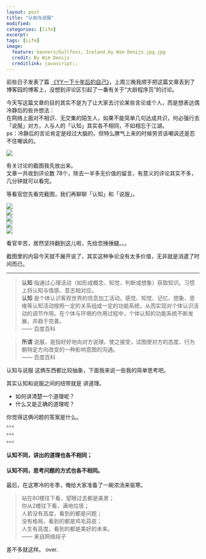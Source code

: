 ```yaml
---
layout: post
title: "认知与说服"
modified:
categories: [life]
excerpt:
tags: [Life]
image:
  feature: banners/Gullfoss, Iceland.by Wim Denijs.jpg.jpg
  credit: By Wim Denijs
  creditlink: javascript:;
---
```



前些日子发表了篇 [《YY一下十年后的自己》](http://www.fefork.com/yy/)，上周三晚我顺手把这篇文章丢到了博客园的博客上，没想到评论区引起了一番有关于“大龄程序员”的讨论。

今天写这篇文章的目的其实不是为了让大家去讨论某些言论或个人，而是想表达偶冷静后的些许想法：  
在网络上面对不相识、无交集的陌生人，如果不能简单几句达成共识，何必强行去「说服」对方，人与人的「认知」其实各不相同，不如相忘于江湖。  
ps：冷静后的言论肯定是经过大脑的，但特么脾气上来的时候劳资该嘲讽还是忍不住嘲讽的。

![](http://www.fefork.com/images/post/suo.jpg)

有关讨论的截图我先放出来。  
文章一共收到评论数 78个，除去一半多无价值的留言，有意义的评论其实不多，几分钟就可以看完。

等看官您先看完截图，我们再聊聊「认知」和「说服」。

![](http://www.fefork.com/images/post/convince/yy1.png)  
![](http://www.fefork.com/images/post/convince/yy2.png)  
![](http://www.fefork.com/images/post/convince/yy3.png)  
![](http://www.fefork.com/images/post/convince/yy4.png)  
![](http://www.fefork.com/images/post/convince/yy5.png)  

看官辛苦，居然坚持翻到这儿啦，先给您捶捶腿。。。

截图里的内容今天就不展开说了，其实这种争论没有太多价值，无非就是消遣了时间而已。

---

> **认知** 指通过心理活动（如形成概念、知觉、判断或想象）获取知识。习惯上将认知与情感、意志相对应。  
> **认知** 是个体认识客观世界的信息加工活动。感觉、知觉、记忆、想象、思维等认知活动按照一定的关系组成一定的功能系统，从而实现对个体认识活动的调节作用。在个体与环境的作用过程中，个体认知的功能系统不断发展，并趋于完善。  
> —— 百度百科

> **所谓** 说服，是指好好地向对方说理，使之接受，试图使对方的态度、行为朝特定方向改变的一种影响意图的沟通。  
> —— 百度百科

认知与说服 这俩东西都比较抽象，下面我来说一些我的简单思考吧。

其实认知和说服之间的纽带就是 讲道理。

- 如何讲清楚一个道理呢？
- 什么又是正确的道理呢？

你觉得这俩问题的答案是什么。  
。。。  
。。。  
。。。

#### 认知不同，讲出的道理也各不相同；
#### 认知不同，思考问题的方式也各不相同。

最后，在这寒冷的冬季，俺给大家准备了一碗浓汤来驱寒。

> 站在80楼往下看，望眼过去都是美景；  
> 你从2楼往下看，满地垃圾；  
> 人若没有高度，看到的都是问题；  
> 没有格局，看到的都是鸡毛蒜皮；  
> 人生有高度，看到的都是美好的未来。  
> —— 来自网络段子


差不多就这样。
over.
